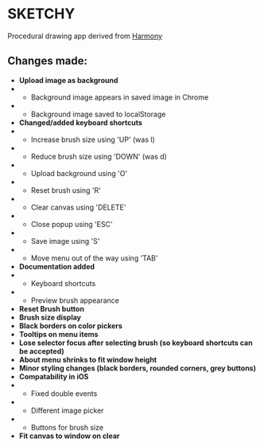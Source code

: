 # SKETCHY
Procedural drawing app derived from [Harmony](http://mrdoob.com/projects/harmony/)

## Changes made:
* **Upload image as background**
* * Background image appears in saved image in Chrome
* * Background image saved to localStorage
* **Changed/added keyboard shortcuts**
* * Increase brush size using 'UP' (was l)
* * Reduce brush size using 'DOWN' (was d)
* * Upload background using 'O'
* * Reset brush using 'R'
* * Clear canvas using 'DELETE'
* * Close popup using 'ESC'
* * Save image using 'S'
* * Move menu out of the way using 'TAB'
* **Documentation added**
* * Keyboard shortcuts
* * Preview brush appearance
* **Reset Brush button**
* **Brush size display**
* **Black borders on color pickers**
* **Tooltips on menu items**
* **Lose selector focus after selecting brush (so keyboard shortcuts can be accepted)**
* **About menu shrinks to fit window height**
* **Minor styling changes (black borders, rounded corners, grey buttons)**
* **Compatability in iOS**
* * Fixed double events
* * Different image picker
* * Buttons for brush size
* **Fit canvas to window on clear**
